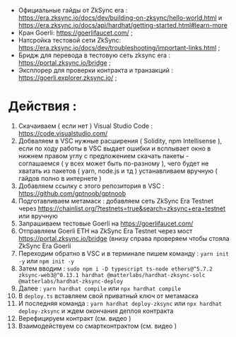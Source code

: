 
* Официальные гайды от ZkSync era : https://era.zksync.io/docs/dev/building-on-zksync/hello-world.html и https://era.zksync.io/docs/api/hardhat/getting-started.html#learn-more
* Кран Goerli: https://goerlifaucet.com/ ;
* Натсройка тестовой сети ZkSync: https://era.zksync.io/docs/dev/troubleshooting/important-links.html ;
* Бридж для перевода в тестовую сеть zksync era : https://portal.zksync.io/bridge ;
* Эксплорер для проверки контракта и транзакций : https://goerli.explorer.zksync.io/ ;

# Действия :
1) Скачаиваем ( если нет ) Visual Studio Code : https://code.visualstudio.com/ 
2) Добваляем в VSC нужные расширения ( Solidity, npm Intellisense ), если по ходу работы в VSC выдает ошибки и всплывает окно в нижнем правом углу с предложением скачать пакеты - соглашаемся ( у всех может быть по-разному ), чего будет не хватать из пакетов ( yarn, node.js и тд ) устанавливаем вручную ( гайдов полно в интернете )
3) Добавляем ссылку с этого репозитория в VSC : https://github.com/gptnoob/gptnoob
4) Подготавливаем метамаск : добавляем сеть ZkSync Era Testnet через https://chainlist.org/?testnets=true&search=zksync+era+testnet или вручную
5) Запрашиваем тестовые Goerli на https://goerlifaucet.com/
6) Отправляем Goerli ETH на ZkSync Era Testnet через мост https://portal.zksync.io/bridge (внизу справа проверяем чтобы стояла ZkSync Era Goerli
7) Переходим обратно в VSC и в терминале пишем команду :  ```yarn init -y``` или ```npm init -y``` 
8) Затем вводим : ```sudo npm i -D typescript ts-node ethers@^5.7.2 zksync-web3@^0.13.1 hardhat @matterlabs/hardhat-zksync-solc @matterlabs/hardhat-zksync-deploy```
9) Далее : ```yarn hardhat compile```        или     ```npx hardhat compile```
10) В ```deploy.ts``` вставляем свой приватный ключ от метамаска
11) И последняя команда : ```yarn hardhat deploy-zksync``` или ```npx hardhat deploy-zksync``` и ждем окончания деплоя контракта
12) Верефицируем контракт (см. видео )
13) Взаимодействуем со смартконтрактом (см. видео )
